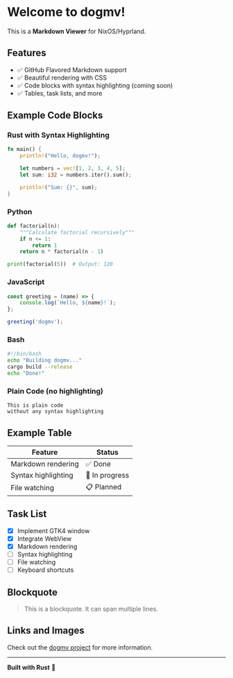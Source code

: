 # Welcome to dogmv!

This is a **Markdown Viewer** for NixOS/Hyprland.

## Features

- ✅ GitHub Flavored Markdown support
- ✅ Beautiful rendering with CSS
- ✅ Code blocks with syntax highlighting (coming soon)
- ✅ Tables, task lists, and more

## Example Code Blocks

### Rust with Syntax Highlighting

```rust
fn main() {
    println!("Hello, dogmv!");

    let numbers = vec![1, 2, 3, 4, 5];
    let sum: i32 = numbers.iter().sum();

    println!("Sum: {}", sum);
}
```

### Python

```python
def factorial(n):
    """Calculate factorial recursively"""
    if n <= 1:
        return 1
    return n * factorial(n - 1)

print(factorial(5))  # Output: 120
```

### JavaScript

```javascript
const greeting = (name) => {
    console.log(`Hello, ${name}!`);
};

greeting('dogmv');
```

### Bash

```bash
#!/bin/bash
echo "Building dogmv..."
cargo build --release
echo "Done!"
```

### Plain Code (no highlighting)

```
This is plain code
without any syntax highlighting
```

## Example Table

| Feature | Status |
|---------|--------|
| Markdown rendering | ✅ Done |
| Syntax highlighting | 🚧 In progress |
| File watching | 📋 Planned |

## Task List

- [x] Implement GTK4 window
- [x] Integrate WebView
- [x] Markdown rendering
- [ ] Syntax highlighting
- [ ] File watching
- [ ] Keyboard shortcuts

## Blockquote

> This is a blockquote.
> It can span multiple lines.

## Links and Images

Check out the [dogmv project](https://github.com) for more information.

---

**Built with Rust** 🦀

